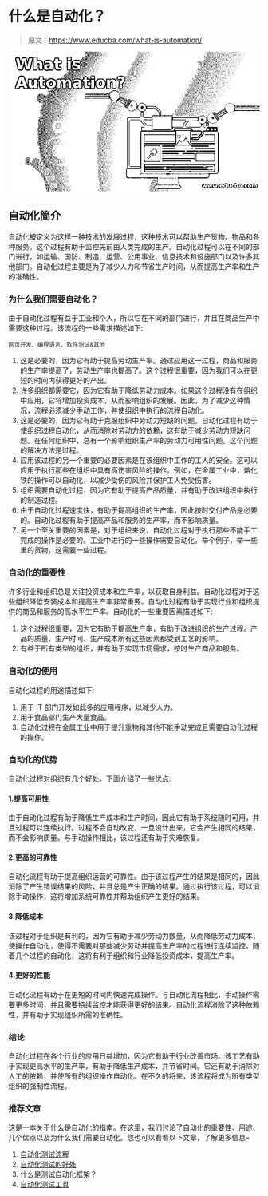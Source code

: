 # 什么是自动化？

> 原文：<https://www.educba.com/what-is-automation/>

![What is Automation](img/6f1d4c7ed3d6be0f876dfbd3777223d6.png)



## 自动化简介

自动化被定义为这样一种技术的发展过程，这种技术可以帮助生产货物、物品和各种服务。这个过程有助于监控先前由人类完成的生产。自动化过程可以在不同的部门进行，如运输、国防、制造、运营、公用事业、信息技术和设施部门以及许多其他部门。自动化过程主要是为了减少人力和节省生产时间，从而提高生产率和生产的准确性。

### 为什么我们需要自动化？

由于自动化过程有益于工业和个人，所以它在不同的部门进行，并且在商品生产中需要这种过程。该流程的一些需求描述如下:

<small>网页开发、编程语言、软件测试&其他</small>

1.  这是必要的，因为它有助于提高劳动生产率。通过应用这一过程，商品和服务的生产率提高了，劳动生产率也提高了。这个过程很重要，因为我们可以在更短的时间内获得更好的产出。
2.  许多组织都需要它，因为它有助于降低劳动力成本。如果这个过程没有在组织中应用，它将增加投资成本，从而影响组织的发展。因此，为了减少这种情况，流程必须减少手动工作，并使组织中执行的流程自动化。
3.  这是必要的，因为它有助于克服组织中劳动力短缺的问题。自动化过程有助于使组织过程自动化，从而消除对劳动力的依赖，这有助于减少劳动力短缺问题。在任何组织中，总有一个影响组织生产率的劳动力可用性问题。这个问题的解决方法是过程。
4.  应用该过程的另一个重要的必要因素是在该组织中工作的工人的安全。这可以应用于执行那些在组织中具有高伤害风险的操作。例如，在金属工业中，熔化铁的操作可以自动化，以减少受伤的风险并保护工人免受伤害。
5.  组织需要自动化过程，因为它有助于提高产品质量，并有助于改进组织中执行的制造过程。
6.  由于自动化过程速度快，有助于提高组织的生产率，因此按时交付产品是必要的。自动化过程有助于提高产品和服务的生产率，而不影响质量。
7.  另一个至关重要的因素是，对于组织来说，自动化过程对于执行那些不能手工完成的操作是必要的。工业中进行的一些操作需要自动化。举个例子，举一些重的货物，这需要一些过程。

### 自动化的重要性

许多行业和组织总是关注投资成本和生产率，以获取自身利益。自动化过程对于这些组织降低安装成本和提高生产率非常重要。自动化过程有助于实现行业和组织提供的商品和服务的高水平生产率。自动化的一些重要因素描述如下:

1.  这个过程很重要，因为它有助于提高生产率，有助于改进组织的生产过程。产品的质量、生产时间、生产成本所有这些因素都受到工艺的影响。
2.  有益于所有类型的组织，并有助于实现市场需求，按时生产商品和服务。

### 自动化的使用

自动化过程的用途描述如下:

1.  用于 IT 部门开发如此多的应用程序，以减少人力。
2.  用于食品部门生产大量食品。
3.  自动化过程在金属工业中用于提升重物和其他不能手动完成且需要自动化过程的操作。

### 自动化的优势

自动化过程对组织有几个好处。下面介绍了一些优点:

#### 1.提高可用性

由于自动化过程有助于降低生产成本和生产时间，因此它有助于系统随时可用，并且过程可以连续执行。过程不会自动改变，一旦设计出来，它会产生相同的结果，而不会影响质量。与手动操作相比，该过程还有助于灾难恢复。

#### 2.更高的可靠性

自动化流程有助于提高组织运营的可靠性。由于该过程产生的结果是相同的，因此消除了产生错误结果的风险，并且总是产生正确的结果。通过执行该过程，可以消除手动操作，这将增加系统可靠性并帮助组织产生更好的结果。

#### 3.降低成本

该过程对于组织是有利的，因为它有助于减少劳动力数量，从而降低劳动力成本，使操作自动化，使得不需要对那些减少劳动并提高生产率的过程进行连续监控。随着几个过程的自动化，这将有利于组织和行业降低投资成本，提高生产率。

#### 4.更好的性能

自动化流程有助于在更短的时间内快速完成操作。与自动化流程相比，手动操作需要更多时间，并且需要持续监控才能获得更好的结果。自动化流程消除了这种依赖性，并有助于实现组织所需的准确性。

### 结论

自动化过程在各个行业的应用日益增加，因为它有助于行业改善市场。该工艺有助于实现更高水平的生产率，有助于降低生产成本，并节省时间。它还有助于消除对人工的依赖，并使所有的组织操作自动化。在不久的将来，该流程将成为所有类型组织的强制性流程。

### 推荐文章

这是一本关于什么是自动化的指南。在这里，我们讨论了自动化的重要性、用途、几个优点以及为什么我们需要自动化。您也可以看看以下文章，了解更多信息–

1.  [自动化测试流程](https://www.educba.com/automation-testing-process/)
2.  [自动化测试的好处](https://www.educba.com/benefits-of-automation-testing/)
3.  什么是测试自动化框架？
4.  [自动化测试工具](https://www.educba.com/automation-testing-tools/)





